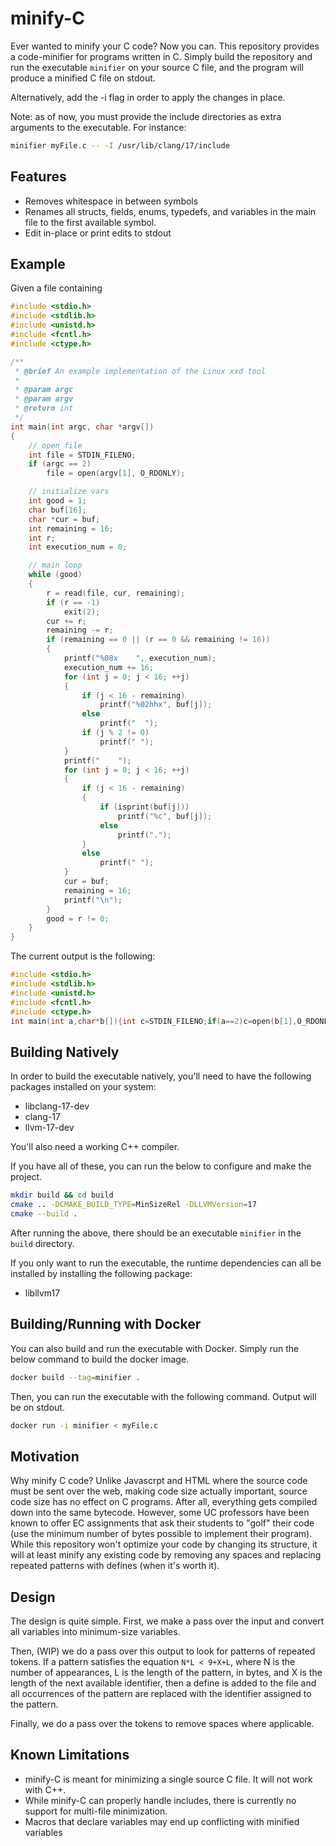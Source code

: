 # minify-C

Ever wanted to minify your C code? Now you can. This repository provides a code-minifier for
programs written in C. Simply build the repository and run the executable `minifier` on
your source C file, and the program will produce a minified C file on stdout.

Alternatively, add the -i flag in order to apply the changes in place.

Note: as of now, you must provide the include directories as extra arguments to the executable.
For instance:

```sh
minifier myFile.c -- -I /usr/lib/clang/17/include
```

## Features

- Removes whitespace in between symbols
- Renames all structs, fields, enums, typedefs, and variables in the main file to the first available symbol.
- Edit in-place or print edits to stdout

## Example

Given a file containing

```c
#include <stdio.h>
#include <stdlib.h>
#include <unistd.h>
#include <fcntl.h>
#include <ctype.h>

/**
 * @brief An example implementation of the Linux xxd tool
 *
 * @param argc
 * @param argv
 * @return int
 */
int main(int argc, char *argv[])
{
    // open file
    int file = STDIN_FILENO;
    if (argc == 2)
        file = open(argv[1], O_RDONLY);

    // initialize vars
    int good = 1;
    char buf[16];
    char *cur = buf;
    int remaining = 16;
    int r;
    int execution_num = 0;

    // main loop
    while (good)
    {
        r = read(file, cur, remaining);
        if (r == -1)
            exit(2);
        cur += r;
        remaining -= r;
        if (remaining == 0 || (r == 0 && remaining != 16))
        {
            printf("%08x    ", execution_num);
            execution_num += 16;
            for (int j = 0; j < 16; ++j)
            {
                if (j < 16 - remaining)
                    printf("%02hhx", buf[j]);
                else
                    printf("  ");
                if (j % 2 != 0)
                    printf(" ");
            }
            printf("    ");
            for (int j = 0; j < 16; ++j)
            {
                if (j < 16 - remaining)
                {
                    if (isprint(buf[j]))
                        printf("%c", buf[j]);
                    else
                        printf(".");
                }
                else
                    printf(" ");
            }
            cur = buf;
            remaining = 16;
            printf("\n");
        }
        good = r != 0;
    }
}
```

The current output is the following:

```c
#include <stdio.h>
#include <stdlib.h>
#include <unistd.h>
#include <fcntl.h>
#include <ctype.h>
int main(int a,char*b[]){int c=STDIN_FILENO;if(a==2)c=open(b[1],O_RDONLY);int d=1;char e[16];char*f=e;int g=16;int h;int i=0;while(d){h=read(c,f,g);if(h==-1)exit(2);f+=h;g-=h;if(g==0||(h==0&&g!=16)){printf("%08x    ",i);i+=16;for(int j=0;j<16;++j){if(j<16-g)printf("%02hhx",e[j]);else printf("  ");if(j%2!=0)printf(" ");}printf("    ");for(int k=0;k<16;++k){if(k<16-g){if(isprint(e[k]))printf("%c",e[k]);else printf(".");}else printf(" ");}f=e;g=16;printf("\n");}d=h!=0;}}
```

## Building Natively

In order to build the executable natively, you'll need to have the following packages
installed on your system:

- libclang-17-dev
- clang-17
- llvm-17-dev

You'll also need a working C++ compiler.

If you have all of these, you can run the below to configure and make the project.

```sh
mkdir build && cd build
cmake .. -DCMAKE_BUILD_TYPE=MinSizeRel -DLLVMVersion=17
cmake --build .
```

After running the above, there should be an executable `minifier` in the `build` directory.

If you only want to run the executable, the runtime dependencies can all be installed by installing
the following package:

- libllvm17

## Building/Running with Docker

You can also build and run the executable with Docker. Simply run the below command to build
the docker image.

```sh
docker build --tag=minifier .
```

Then, you can run the executable with the following command. Output will be on stdout.

```sh
docker run -i minifier < myFile.c
```

## Motivation

Why minify C code? Unlike Javascrpt and HTML where the source code must be sent over the web,
making code size actually important, source code size has no effect on C programs. After all,
everything gets compiled down into the same bytecode. However, some UC professors have been
known to offer EC assignments that ask their students to "golf" their code (use the minimum
number of bytes possible to implement their program). While this repository won't optimize
your code by changing its structure, it will at least minify any existing code by removing
any spaces and replacing repeated patterns with defines (when it's worth it).

## Design

The design is quite simple. First, we make a pass over the input and convert all variables
into minimum-size variables.

Then, (WIP) we do a pass over this output to look for patterns of repeated tokens. If a pattern satisfies
the equation `N*L < 9+X+L`, where N is the number of appearances, L is the length of the pattern,
in bytes, and X is the length of the next available identifier, then a define is added to the file
and all occurrences of the pattern are replaced with the identifier assigned to the pattern.

Finally, we do a pass over the tokens to remove spaces where applicable.

## Known Limitations

- minify-C is meant for minimizing a single source C file. It will not work with C++.
- While minify-C can properly handle includes, there is currently no support for multi-file minimization.
- Macros that declare variables may end up conflicting with minified variables
